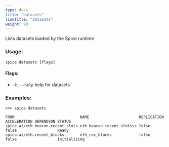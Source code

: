 ```yaml
---
type: docs
title: "datasets"
linkTitle: "datasets"
weight: 90
---
```


Lists datasets loaded by the Spice runtime

### Usage:
```shell
spice datasets [flags]
```

#### Flags:
  - `-h`, `--help`   help for datasets

### Examples:
```shell
>>> spice datasets

FROM                             NAME                      REPLICATION ACCELERATION DEPENDSON STATUS
spice.ai/eth.beacon.recent_slots eth_beacon_recent_slotsss false       false                  Ready
spice.ai/eth.recent_blocks       eth_rec_blocks            false       false                  Initializing
```